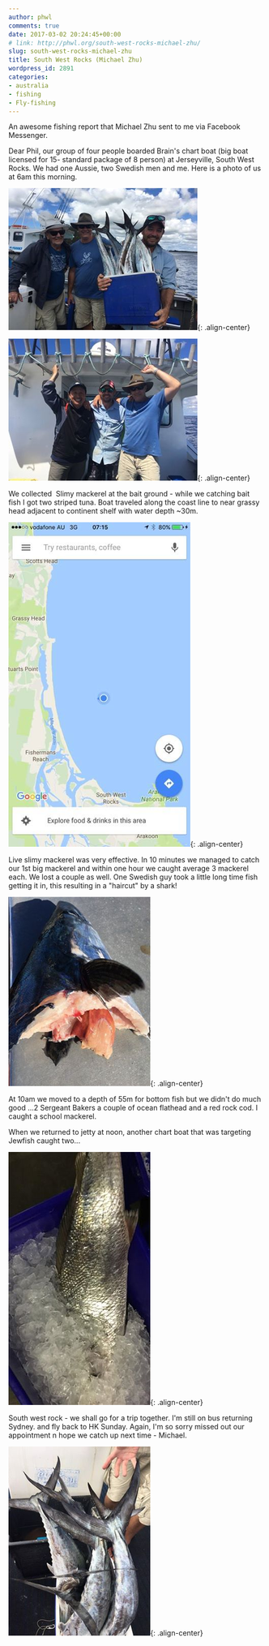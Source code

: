 ```yaml
---
author: phwl
comments: true
date: 2017-03-02 20:24:45+00:00
# link: http://phwl.org/south-west-rocks-michael-zhu/
slug: south-west-rocks-michael-zhu
title: South West Rocks (Michael Zhu)
wordpress_id: 2891
categories:
- australia
- fishing
- Fly-fishing
---
```


An awesome fishing report that Michael Zhu sent to me via Facebook Messenger.

Dear Phil, our group of four people boarded Brain's chart boat (big boat licensed for 15- standard package of 8 person) at Jerseyville, South West Rocks. We had one Aussie, two Swedish men and me. Here is a photo of us at 6am this morning.

![](/assets/images/2017/03/17101971_1867685196806919_812445305_n.jpg){: .align-center}

<!-- more -->

![](/assets/images/2017/03/17124881_1867668593475246_1111731396_n.jpg){: .align-center}

We collected  Slimy mackerel at the bait ground - while we catching bait fish I got two striped tuna. Boat traveled along the coast line to near grassy head adjacent to continent shelf with water depth ~30m.

![](/assets/images/2017/03/17124690_1867675516807887_1778269496_n.jpg){: .align-center}

Live slimy mackerel was very effective. In 10 minutes we managed to catch our 1st big mackerel and within one hour we caught average 3 mackerel each. We lost a couple as well. One Swedish guy took a little long time fish getting it in, this resulting in a "haircut" by a shark!

![](/assets/images/2017/03/17125312_1867682796807159_1411027765_n.jpg){: .align-center}

At 10am we moved to a depth of 55m for bottom fish but we didn't do much good ...2 Sergeant Bakers a couple of ocean flathead and a red rock cod. I caught a school mackerel.

When we returned to jetty at noon, another chart boat that was targeting Jewfish caught two...

![](/assets/images/2017/03/17124544_1867687000140072_215267059_n.jpg){: .align-center}

















South west rock - we shall go for a trip together. I'm still on bus returning Sydney. and fly back to HK Sunday. Again, I'm so sorry missed out our appointment n hope we catch up next time - Michael.







![](/assets/images/2017/03/17101653_1867684986806940_2060608726_n.jpg){: .align-center}












